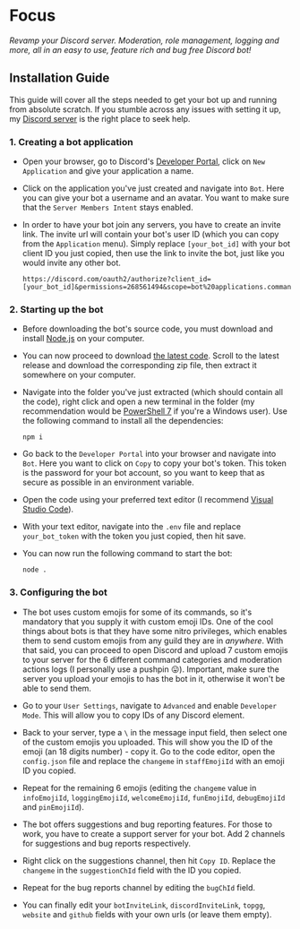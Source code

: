 # Focus
*Revamp your Discord server. Moderation, role management, logging and more, all in an easy to use, feature rich and bug free Discord bot!*
## Installation Guide
This guide will cover all the steps needed to get your bot up and running from absolute scratch. If you stumble across any issues with setting it up, my [Discord server](https://discord.gg/r4bsXez) is the right place to seek help.
### 1. Creating a bot application
*  Open your browser, go to Discord's [Developer Portal](https://discord.com/developers/applications), click on `New Application` and give your application a name.

* Click on the application you've just created and navigate into `Bot`. Here you can give your bot a username and an avatar. You want to make sure that the `Server Members Intent` stays enabled.

* In order to have your bot join any servers, you have to create an invite link. The invite url will contain your bot's user ID (which you can copy from the `Application` menu). Simply replace `[your_bot_id]` with your bot client ID you just copied, then use the link to invite the bot, just like you would invite any other bot.
  ```
  https://discord.com/oauth2/authorize?client_id=[your_bot_id]&permissions=268561494&scope=bot%20applications.commands
  ```
### 2. Starting up the bot
* Before downloading the bot's source code, you must download and install [Node.js](https://nodejs.org/en/) on your computer.

* You can now proceed to download [the latest code](https://github.com/Focus04/focus/releases). Scroll to the latest release and download the corresponding zip file, then extract it somewhere on your computer.

* Navigate into the folder you've just extracted (which should contain all the code), right click and open a new terminal in the folder (my recommendation would be [PowerShell 7](https://github.com/PowerShell/powershell/releases) if you're a Windows user). Use the following command to install all the dependencies:
  ```
  npm i
  ```

* Go back to the `Developer Portal` into your browser and navigate into `Bot`. Here you want to click on `Copy` to copy your bot's token. This token is the password for your bot account, so you want to keep that as secure as possible in an environment variable.

* Open the code using your preferred text editor (I recommend [Visual Studio Code](https://code.visualstudio.com/)).

* With your text editor, navigate into the `.env` file and replace `your_bot_token` with the token you just copied, then hit save. 

* You can now run the following command to start the bot:
  ```
  node .
  ```
### 3. Configuring the bot
  * The bot uses custom emojis for some of its commands, so it's mandatory that you supply it with custom emoji IDs. One of the cool things about bots is that they have some nitro privileges, which enables them to send custom emojis from any guild they are in *anywhere*. With that said, you can proceed to open Discord and upload 7 custom emojis to your server for the 6 different command categories and moderation actions logs (I personally use a pushpin 😛). Important, make sure the server you upload your emojis to has the bot in it, otherwise it won't be able to send them.

  * Go to your `User Settings`, navigate to `Advanced` and enable `Developer Mode`. This will allow you to copy IDs of any Discord element.

  * Back to your server, type a `\` in the message input field, then select one of the custom emojis you uploaded. This will show you the ID of the emoji (an 18 digits number) - copy it. Go to the code editor, open the `config.json` file and replace the `changeme` in `staffEmojiId` with an emoji ID you copied.

  * Repeat for the remaining 6 emojis (editing the `changeme` value in `infoEmojiId`, `loggingEmojiId`, `welcomeEmojiId`, `funEmojiId`, `debugEmojiId` and `pinEmojiId`).

  * The bot offers suggestions and bug reporting features. For those to work, you have to create a support server for your bot. Add 2 channels for suggestions and bug reports respectively.

  * Right click on the suggestions channel, then hit `Copy ID`. Replace the `changeme` in the `suggestionChId` field with the ID you copied.

  * Repeat for the bug reports channel by editing the `bugChId` field.

  * You can finally edit your `botInviteLink`, `discordInviteLink`, `topgg`, `website` and `github` fields with your own urls (or leave them empty).